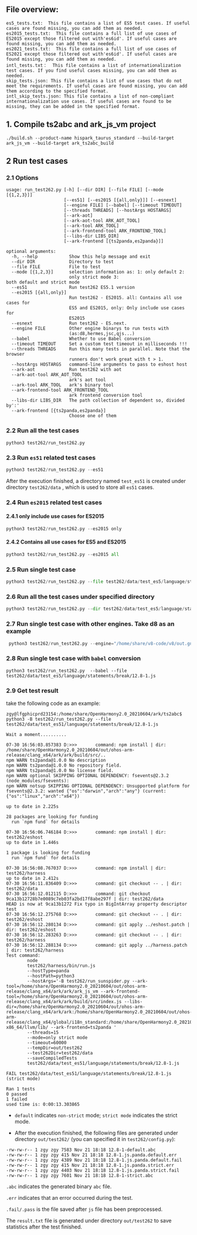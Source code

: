## File overview:
```
es5_tests.txt:  This file contains a list of ES5 test cases. If useful cases are found missing, you can add them as needed.
es2015_tests.txt:  This file contains a full list of use cases of ES2015 except those filtered out with'es6id'. If useful cases are found missing, you can add them as needed.
es2021_tests.txt:  This file contains a full list of use cases of ES2021 except those filtered out with'es6id'. If useful cases are found missing, you can add them as needed.
intl_tests.txt：  This file contains a list of internationalization test cases. If you find useful cases missing, you can add them as needed.
skip_tests.json: This file contains a list of use cases that do not meet the requirements. If useful cases are found missing, you can add them according to the specified format.
intl_skip_tests.json: This file contains a list of non-compliant internationalization use cases. If useful cases are found to be missing, they can be added in the specified format.
```

## 1. Compile ts2abc and ark_js_vm project
```
./build.sh --product-name hispark_taurus_standard --build-target ark_js_vm --build-target ark_ts2abc_build
```

## 2 Run test cases

### 2.1 Options
```
usage: run_test262.py [-h] [--dir DIR] [--file FILE] [--mode [{1,2,3}]]
                      [--es51] [--es2015 [{all,only}]] [--esnext]
                      [--engine FILE] [--babel] [--timeout TIMEOUT]
                      [--threads THREADS] [--hostArgs HOSTARGS]
                      [--ark-aot]
                      [--ark-aot-tool ARK_AOT_TOOL]
                      [--ark-tool ARK_TOOL]
                      [--ark-frontend-tool ARK_FRONTEND_TOOL]
                      [--libs-dir LIBS_DIR]
                      [--ark-frontend [{ts2panda,es2panda}]]

optional arguments:
  -h, --help            Show this help message and exit
  --dir DIR             Directory to test
  --file FILE           File to test
  --mode [{1,2,3}]      selection information as: 1: only default 2:
                        only strict mode 3: both default and strict mode
  --es51                Run test262 ES5.1 version
  --es2015 [{all,only}]
                        Run test262 - ES2015. all: Contains all use cases for
                        ES5 and ES2015, only: Only include use cases for
                        ES2015
  --esnext              Run test262 - ES.next.
  --engine FILE         Other engine binarys to run tests with
                        (as:d8,hermes,jsc,qjs...)
  --babel               Whether to use Babel conversion
  --timeout TIMEOUT     Set a custom test timeout in milliseconds !!!
  --threads THREADS     Run this many tests in parallel. Note that the browser
                        runners don't work great with t > 1.
  --hostArgs HOSTARGS   command-line arguments to pass to eshost host
  --ark-aot             Run test262 with aot
  --ark-aot-tool ARK_AOT_TOOL
                        ark's aot tool
  --ark-tool ARK_TOOL   ark's binary tool
  --ark-frontend-tool ARK_FRONTEND_TOOL
                        ark frontend conversion tool
  --libs-dir LIBS_DIR   The path collection of dependent so, divided by':'
  --ark-frontend [{ts2panda,es2panda}]
                        Choose one of them
```

### 2.2 Run all the test cases

```
python3 test262/run_test262.py
```

### 2.3 Run `es51` related test cases

```python
python3 test262/run_test262.py --es51
```

After the execution finished, a directory named `test_es51` is created under directory `test262/data` , which is used to store all `es51` cases.

### 2.4 Run `es2015` related test cases
#### 2.4.1 only include use cases for ES2015
```python
python3 test262/run_test262.py --es2015 only
```
#### 2.4.2  Contains all use cases for ES5 and ES2015
```python
python3 test262/run_test262.py --es2015 all
```

### 2.5 Run single test case

```python
python3 test262/run_test262.py --file test262/data/test_es5/language/statements/break/12.8-1.js
```

### 2.6 Run all the test cases under specified directory

```python
python3 test262/run_test262.py --dir test262/data/test_es5/language/statements
```

### 2.7 Run single test case with other engines. Take d8 as an example

```python
 python3 test262/run_test262.py --engine="/home/share/v8-code/v8/out.gn/x64.release/d8" --file test262/data/test_es5/language/statements/break/12.8-1.js
```
### 2.8 Run single test case with `babel` conversion
```
python3 test262/run_test262.py  --babel --file test262/data/test_es5/language/statements/break/12.8-1.js
```

### 2.9 Get test result

take the following code as an example:

```shell
zgy@lfgphicprd23154:/home/share/OpenHarmony2.0_20210604/ark/ts2abc$ python3 -B test262/run_test262.py --file test262/data/test_es51/language/statements/break/12.8-1.js

Wait a moment..........

07-30 16:56:03.857383 D:>>>       command: npm install | dir: /home/share/OpenHarmony2.0_20210604/out/ohos-arm-release/clang_x64/ark/ark/build/src/..
npm WARN ts2panda@1.0.0 No description
npm WARN ts2panda@1.0.0 No repository field.
npm WARN ts2panda@1.0.0 No license field.
npm WARN optional SKIPPING OPTIONAL DEPENDENCY: fsevents@2.3.2 (node_modules/fsevents):
npm WARN notsup SKIPPING OPTIONAL DEPENDENCY: Unsupported platform for fsevents@2.3.2: wanted {"os":"darwin","arch":"any"} (current: {"os":"linux","arch":"x64"})

up to date in 2.225s

28 packages are looking for funding
  run `npm fund` for details

07-30 16:56:06.746184 D:>>>       command: npm install | dir: test262/eshost
up to date in 1.446s

1 package is looking for funding
  run `npm fund` for details

07-30 16:56:08.767037 D:>>>       command: npm install | dir: test262/harness
up to date in 2.412s
07-30 16:56:11.836409 D:>>>       command: git checkout -- . | dir: test262/data
07-30 16:56:12.012115 D:>>>       command: git checkout 9ca13b12728b7e0089c7eb03fa2bd17f8abe297f | dir: test262/data
HEAD is now at 9ca13b1272 Fix typo in BigIntArray property descriptor test
07-30 16:56:12.275768 D:>>>       command: git checkout -- . | dir: test262/eshost
07-30 16:56:12.280134 D:>>>       command: git apply ../eshost.patch | dir: test262/eshost
07-30 16:56:12.283263 D:>>>       command: git checkout -- . | dir: test262/harness
07-30 16:56:12.288134 D:>>>       command: git apply ../harness.patch | dir: test262/harness
Test command:
        node
        test262/harness/bin/run.js
        --hostType=panda
        --hostPath=python3
        --hostArgs='-B test262/run_sunspider.py --ark-tool=/home/share/OpenHarmony2.0_20210604/out/ohos-arm-release/clang_x64/ark/ark/ark_js_vm --ark-frontend-tool=/home/share/OpenHarmony2.0_20210604/out/ohos-arm-release/clang_x64/ark/ark/build/src/index.js --libs-dir=/home/share/OpenHarmony2.0_20210604/out/ohos-arm-release/clang_x64/ark/ark:/home/share/OpenHarmony2.0_20210604/out/ohos-arm-release/clang_x64/global/i18n_standard:/home/share/OpenHarmony2.0_20210604/prebuilts/clang/ohos/linux-x86_64/llvm/lib/ --ark-frontend=ts2panda '
        --threads=15
        --mode=only strict mode
        --timeout=60000
        --tempDir=out/test262
        --test262Dir=test262/data
        --saveCompiledTests
        test262/data/test_es51/language/statements/break/12.8-1.js

FAIL test262/data/test_es51/language/statements/break/12.8-1.js (strict mode)

Ran 1 tests
0 passed
1 failed
used time is: 0:00:13.303865
```

* `default` indicates `non-strict` mode; `strict mode` indicates the strict mode.

* After the execution finished, the following files are generated under directory `out/test262/` (you can specified it in `test262/config.py`):

```
-rw-rw-r-- 1 zgy zgy 7583 Nov 21 18:18 12.8-1-default.abc
-rw-rw-r-- 1 zgy zgy 415 Nov 21 18:18 12.8-1.js.panda.default.err
-rw-rw-r-- 1 zgy zgy 4389 Nov 21 18:18 12.8-1.js.panda.default.fail
-rw-rw-r-- 1 zgy zgy 415 Nov 21 18:18 12.8-1.js.panda.strict.err
-rw-rw-r-- 1 zgy zgy 4403 Nov 21 18:18 12.8-1.js.panda.strict.fail
-rw-rw-r-- 1 zgy zgy 7601 Nov 21 18:18 12.8-1-strict.abc
```

`.abc` indicates the generated binary `abc` file.

`.err` indicates that an error occurred during the test.

`.fail/.pass` is the file saved after `js` file has been preprocessed.

The `result.txt` file is generated under directory `out/test262` to save statistics after the test finished.
